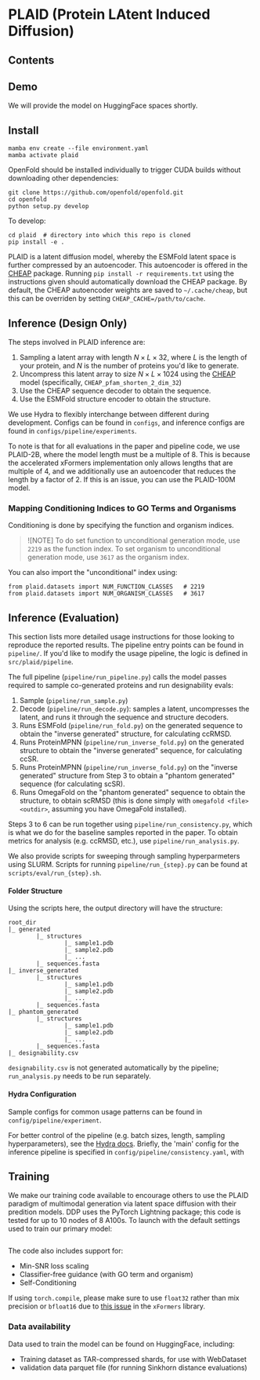 # PLAID (Protein LAtent Induced Diffusion)

## Contents

## Demo

We will provide the model on HuggingFace spaces shortly.


## Install
```
mamba env create --file environment.yaml
mamba activate plaid
```

OpenFold should be installed individually to trigger CUDA builds without downloading other dependencies:

```
git clone https://github.com/openfold/openfold.git
cd openfold
python setup.py develop
```

To develop:

```
cd plaid  # directory into which this repo is cloned
pip install -e .
```

PLAID is a latent diffusion model, whereby the ESMFold latent space is further compressed by an autoencoder. This autoencoder is offered in the [CHEAP](https://github.com/amyxlu/cheap-proteins) package. Running `pip install -r requirements.txt` using the instructions given should automatically download the CHEAP package. By default, the CHEAP autoencoder weights are saved to `~/.cache/cheap`, but this can be overriden by setting `CHEAP_CACHE=/path/to/cache`.


## Inference (Design Only)

The steps involved in PLAID inference are:
1. Sampling a latent array with length $N \times L \times 32$, where $L$ is the length of your protein, and $N$ is the number of proteins you'd like to generate.
2. Uncompress this latent array to size $N \times L \times 1024$ using the [CHEAP](https://github.com/amyxlu/cheap-proteins/tree/main) model (specifically,  `CHEAP_pfam_shorten_2_dim_32`)
3. Use the CHEAP sequence decoder to obtain the sequence.
4. Use the ESMFold structure encoder to obtain the structure.

We use Hydra to flexibly interchange between different during development. Configs can be found in `configs`, and inference configs are found in `configs/pipeline/experiments`.

To note is that for all evaluations in the paper and pipeline code, we use PLAID-2B, where the model length must be a multiple of 8. This is because the accelerated xFormers implementation only allows lengths that are multiple of 4, and we additionally use an autoencoder that reduces the length by a factor of 2. If this is an issue, you can use the PLAID-100M model.


### Mapping Conditioning Indices to GO Terms and Organisms

Conditioning is done by specifying the function and organism indices.


>![NOTE]
>To do set function to unconditional generation mode, use `2219` as the function index.
>To set organism to unconditional generation mode, use `3617` as the organism index.

You can also import the "unconditional" index using:

```
from plaid.datasets import NUM_FUNCTION_CLASSES   # 2219
from plaid.datasets import NUM_ORGANISM_CLASSES	  # 3617
```



## Inference (Evaluation)

This section lists more detailed usage instructions for those looking to reproduce the reported results. The pipeline entry points can be found in `pipeline/`. If you'd like to modify the usage pipeline, the logic is defined in `src/plaid/pipeline`.

The full pipeline (`pipeline/run_pipeline.py`) calls the model passes required to sample co-generated proteins and run designability evals:
1. Sample (`pipeline/run_sample.py`)
2. Decode (`pipeline/run_decode.py`): samples a latent, uncompresses the latent, and runs it through the sequence and structure decoders.
3. Runs ESMFold (`pipeline/run_fold.py`) on the generated sequence to obtain the "inverse generated" structure, for calculating ccRMSD.
4. Runs ProteinMPNN (`pipeline/run_inverse_fold.py`) on the generated structure to obtain the "inverse generated" sequence, for calculating ccSR.
5. Runs ProteinMPNN (`pipeline/run_inverse_fold.py`) on the "inverse generated" structure from Step 3 to obtain a "phantom generated" sequence (for calculating scSR).
6. Runs OmegaFold on the "phantom generated" sequence to obtain the structure, to obtain scRMSD (this is done simply with `omegafold <file> <outdir>`, assuming you have OmegaFold installed).

Steps 3 to 6 can be run together using `pipeline/run_consistency.py`, which is what we do for the baseline samples reported in the paper. To obtain metrics for analysis (e.g. ccRMSD, etc.), use `pipeline/run_analysis.py`.

We also provide scripts for sweeping through sampling hyperparmeters using SLURM. Scripts for running `pipeline/run_{step}.py` can be found at `scripts/eval/run_{step}.sh`.

#### Folder Structure
Using the scripts here, the output directory will have the structure:

```
root_dir
|_ generated
		|_ structures
				|_ sample1.pdb
				|_ sample2.pdb
                |_ ...
		|_ sequences.fasta
|_ inverse_generated
		|_ structures
				|_ sample1.pdb
				|_ sample2.pdb
                |_ ...
		|_ sequences.fasta
|_ phantom_generated
		|_ structures
				|_ sample1.pdb
				|_ sample2.pdb
                |_ ...
		|_ sequences.fasta
|_ designability.csv
```

`designability.csv` is not generated automatically by the pipeline; `run_analysis.py` needs to be run separately.

#### Hydra Configuration

Sample configs for common usage patterns can be found in `config/pipeline/experiment`.

For better control of the pipeline (e.g. batch sizes, length, sampling hyperparameters), see the [Hydra docs](https://hydra.cc/docs/intro/). Briefly, the 'main' config for the inference pipeline is specified in `config/pipeline/consistency.yaml`, with 


## Training
We make our training code available to encourage others to use the PLAID paradigm of multimodal generation via latent space diffusion with their predition models. DDP uses the PyTorch Lightning package; this code is tested for up to 10 nodes of 8 A100s. To launch with the default settings used to train our primary model:

```
```

The code also includes support for:

* Min-SNR loss scaling
* Classifier-free guidance (with GO term and organism)
* Self-Conditioning

If using `torch.compile`, please make sure to use `float32` rather than mix precision or `bfloat16` due to [this issue](https://github.com/facebookresearch/xformers/issues/920) in the `xFormers` library.


### Data availability
Data used to train the model can be found on HuggingFace, including:
* Training dataset as TAR-compressed shards, for use with WebDataset
* validation data parquet file (for running Sinkhorn distance evaluations)
